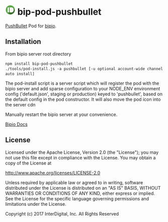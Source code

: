 ![pushbullet](pushbullet.png) bip-pod-pushbullet
=======

<a href="https://www.pushbullet.com">PushBullet</a> Pod for [bipio](https://bip.io).

## Installation

From bipio server root directory

    npm install bip-pod-pushbullet
    ./tools/pod-install.js -a pushbullet [-u optional account-wide channel auto install]

The pod-install script is a server script which will register the pod with the bipio server and add sparse
configuration to your NODE_ENV environment config ('default.json', staging or production)
keyed to 'pushbullet', based on the default config in the pod constructor.  It will also move the
pod icon into the server cdn

Manually restart the bipio server at your convenience.

[Bipio Docs](https://bip.io/docs/pods/pushbullet)

## License

Licensed under the Apache License, Version 2.0 (the "License"); you may not use this file except in compliance with the License. You may obtain a copy of the License at

http://www.apache.org/licenses/LICENSE-2.0

Unless required by applicable law or agreed to in writing, software distributed under the License is distributed on an "AS IS" BASIS, WITHOUT WARRANTIES OR CONDITIONS OF ANY KIND, either express or implied. See the License for the specific language governing permissions and limitations under the License.


Copyright (c) 2017 InterDigital, Inc. All Rights Reserved
